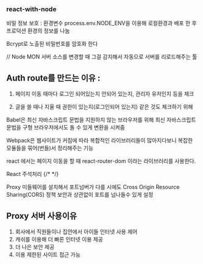 ### react-with-node

비밀 정보 보호 : 환경변수 process.env.NODE_ENV을 이용해
로컬환경과 배포 한 후 프로덕션 환경의 정보를 나눔

Bcrypt로 노출된 비밀번호를 암호화 한다

// Node MON 서버 소스를 변경할 때 그걸 감지해서 자동으로 서버를 리로드해주는 툴

## Auth route를 만드는 이유 :

1. 페이지 이동 때마다 로그인 되어있는지 안되어 있는지, 관리자 유저인지 등을 체크

2. 글을 쓸 때나 지울 때 권한이 있는지(로그인되어 있는지) 같은 것도 체크하기 위해

Babel은 최신 자바스크립트 문법을 지원하지 않는 브라우저를 위해 최신 자바스크립트 문법을 구형 브라우저에서도 돌 수 있게 변환을 시켜줌

Webpack은 웹사이트가 커짐에 따라 복합적인 라이브러리들이 많아지다보니 복잡한 모듈들을 묶어(번들)서 정리해주는 기능

react 에서는 페이지 이동을 할 때 react-router-dom 이라는 라이브러리를 사용한다.

React 주석처리 {/\* \*/}

Proxy 미들웨어를 설치해서 포트넘버가 다를 시에도 Cross Origin Resource Sharing(CORS) 정책 보안과 상관없이 포트를 넘나들수 있게 설정

## Proxy 서버 사용이유

1. 회사에서 직원들이나 집안에서 아이들 인터넷 사용 제어
2. 캐쉬를 이용해 더 빠른 인터넷 이용 제공
3. 더 나은 보안 제공
4. 이용 제한된 사이트 접근 가능
